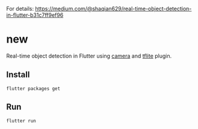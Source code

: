 For details: https://medium.com/@shaqian629/real-time-object-detection-in-flutter-b31c7ff9ef96

# new

Real-time object detection in Flutter using [camera](https://pub.dartlang.org/packages/camera) and [tflite](https://pub.dartlang.org/packages/tflite) plugin. 

## Install 

```
flutter packages get
```

## Run

```
flutter run
```
